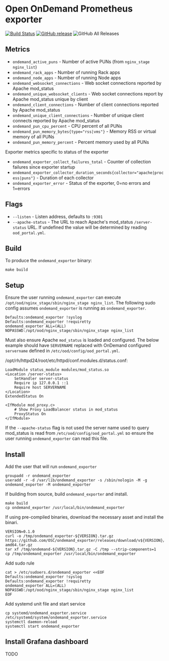 # Open OnDemand Prometheus exporter

[![Build Status](https://circleci.com/gh/OSC/ondemand_exporter/tree/master.svg?style=shield)](https://circleci.com/gh/OSC/ondemand_exporter)
[![GitHub release](https://img.shields.io/github/v/release/OSC/ondemand_exporter?include_prereleases&sort=semver)](https://github.com/OSC/ondemand_exporter/releases/latest)
![GitHub All Releases](https://img.shields.io/github/downloads/OSC/ondemand_exporter/total)

## Metrics

* `ondemand_active_puns` - Number of active PUNs (from `nginx_stage nginx_list`)
* `ondemand_rack_apps` - Number of running Rack apps
* `ondemand_node_apps` - Number of running Node apps
* `ondemand_websocket_connections` - Web socket connections reported by Apache mod_status
* `ondemand_unique_websocket_clients` - Web socket connections report by Apache mod_status unique by client
* `ondemand_client_connections` - Number of client connections reported by Apache mod_status
* `ondemand_unique_client_connections` - Number of unique client connects reported by Apache mod_status
* `ondemand_pun_cpu_percent` - CPU percent of all PUNs
* `ondemand_pun_memory_bytes{type="rss|vms"}` - Memory RSS or virtual memory of all PUNs
* `ondemand_pun_memory_percent` - Percent memory used by all PUNs

Exporter metrics specific to status of the exporter

* `ondemand_exporter_collect_failures_total` - Counter of collection failures since exporter startup
* `ondemand_exporter_collector_duration_seconds{collector="apache|process|puns"}` - Duration of each collector
* `ondemand_exporter_error` - Status of the exporter, 0=no errors and 1=errors

## Flags

* `--listen` - Listen address, defaults to `:9301`
* `--apache-status` - The URL to reach Apache's mod_status `/server-status` URL. If undefined the value will be determined by reading `ood_portal.yml`.

## Build

To produce the `ondemand_exporter` binary:

```
make build
```

## Setup

Ensure the user running `ondemand_exporter` can execute `/opt/ood/nginx_stage/sbin/nginx_stage nginx_list`.
The following sudo config assumes `ondemand_exporter` is running as `ondemand_exporter`.

```
Defaults:ondemand_exporter !syslog
Defaults:ondemand_exporter !requiretty
ondemand_exporter ALL=(ALL) NOPASSWD:/opt/ood/nginx_stage/sbin/nginx_stage nginx_list
```

Must also ensure Apache `mod_status` is loaded and configured.
The below example should have `SERVERNAME` replaced with OnDemand configured `servername` defined in `/etc/ood/config/ood_portal.yml`.

/opt/rh/httpd24/root/etc/httpd/conf.modules.d/status.conf:
```
LoadModule status_module modules/mod_status.so
<Location /server-status>
    SetHandler server-status
    Require ip 127.0.0.1 ::1
    Require host SERVERNAME
</Location>
ExtendedStatus On

<IfModule mod_proxy.c>
    # Show Proxy LoadBalancer status in mod_status
    ProxyStatus On
</IfModule>
```

If the `--apache-status` flag is not used the server name used to query mod_status is read from `/etc/ood/config/ood_portal.yml` so ensure the user running `ondemand_exporter` can read this file.

## Install

Add the user that will run `ondemand_exporter`

```
groupadd -r ondemand_exporter
useradd -r -d /var/lib/ondemand_exporter -s /sbin/nologin -M -g ondemand_exporter -M ondemand_exporter
```

If building from source, build `ondemand_exporter` and install.

```
make build
cp ondemand_exporter /usr/local/bin/ondemand_exporter
```

If using pre-compiled binaries, download the necessary asset and install the binari.

```
VERSION=0.1.0
curl -o /tmp/ondemand_exporter-${VERSION}.tar.gz https://github.com/OSC/ondemand_exporter/releases/download/v${VERSION}/ondemand_exporter-${VERSION}.linux-amd64.tar.gz
tar xf /tmp/ondemand-${VERSION}.tar.gz -C /tmp --strip-components=1
cp /tmp/ondemand_exporter /usr/local/bin/ondemand_exporter
```

Add sudo rule

```
cat > /etc/sudoers.d/ondemand_exporter <<EOF
Defaults:ondemand_exporter !syslog
Defaults:ondemand_exporter !requiretty
ondemand_exporter ALL=(ALL) NOPASSWD:/opt/ood/nginx_stage/sbin/nginx_stage nginx_list
EOF
```

Add systemd unit file and start service

```
cp systemd/ondemand_exporter.service /etc/systemd/system/ondemand_exporter.service
systemctl daemon-reload
systemctl start ondemand_exporter
```

## Install Grafana dashboard

TODO

